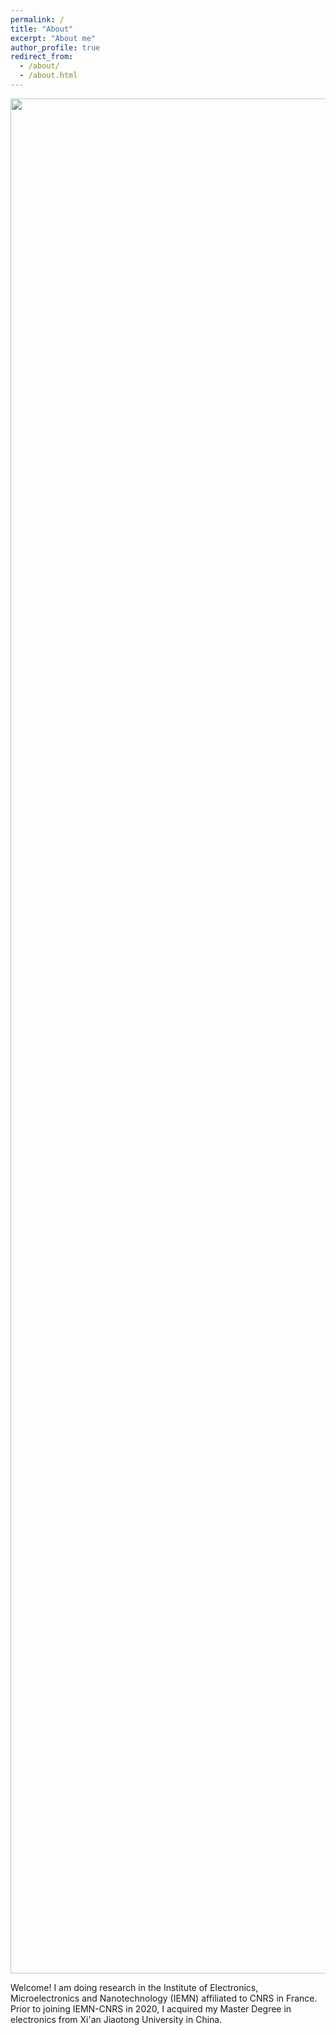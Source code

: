 ```yaml
---
permalink: /
title: "About"
excerpt: "About me"
author_profile: true
redirect_from: 
  - /about/
  - /about.html
---
```


<p align="center">
  <img src="https://haoxsia.github.io/images/2022-10-01-length-scale05.jpg?raw=true" alt="Photo" style="width: 3000px;"/> 
</p>

Welcome! I am doing research in the Institute of Electronics, Microelectronics and Nanotechnology (IEMN) affiliated to CNRS in France. Prior to joining IEMN-CNRS in 2020, I acquired my Master Degree in electronics from Xi'an Jiaotong  University in China.


